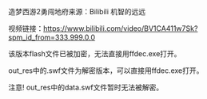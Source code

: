 造梦西游2勇闯地府来源：Bilibili 机智的远远

视频链接：https://www.bilibili.com/video/BV1CA411w7Sk?spm_id_from=333.999.0.0

该版本flash文件已被加密，无法直接用ffdec.exe打开。

out_res中的.swf文件为解密版本，可以直接用ffdec.exe打开。

注意! out_res中的data.swf文件暂时无法被解密。